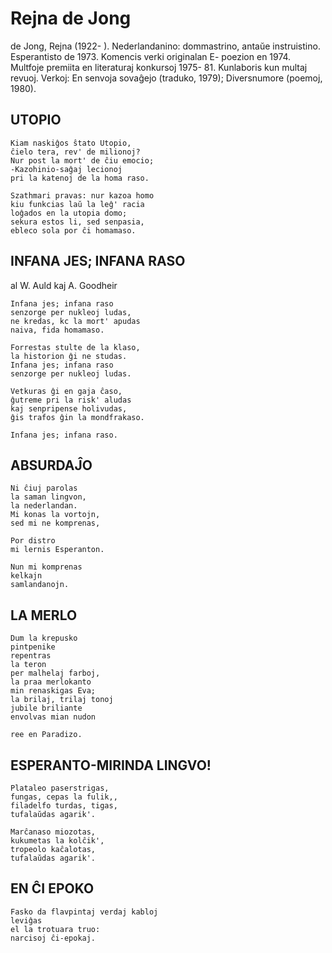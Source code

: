 # Rejna de Jong
de Jong, Rejna (1922- ). Nederlandanino: dommastrino, antaŭe instruistino. Esperantisto de 1973. Komencis verki originalan E- poezion en 1974. Multfoje premiita en literaturaj konkursoj 1975- 81. Kunlaboris kun multaj revuoj. Verkoj: En senvoja sovaĝejo (traduko, 1979); Diversnumore (poemoj, 1980).


## UTOPIO

    Kiam naskiĝos ŝtato Utopio,
    ĉielo tera, rev' de milionoj?
    Nur post la mort' de ĉiu emocio;
    -Kazohinio-saĝaj lecionoj
    pri la katenoj de la homa raso.

    Szathmari pravas: nur kazoa homo
    kiu funkcias laŭ la leĝ' racia
    loĝados en la utopia domo;
    sekura estos li, sed senpasia,
    ebleco sola por ĉi homamaso.

## INFANA JES; INFANA RASO

al W. Auld kaj A. Goodheir

    Infana jes; infana raso
    senzorge per nukleoj ludas,
    ne kredas, kc la mort' apudas
    naiva, fida homamaso.

    Forrestas stulte de la klaso,
    la historion ĝi ne studas.
    Infana jes; infana raso
    senzorge per nukleoj ludas.

    Vetkuras ĝi en gaja ĉaso,
    ĝutreme pri la risk' aludas
    kaj senpripense holivudas,
    ĝis trafos ĝin la mondfrakaso.

    Infana jes; infana raso.

## ABSURDAĴO

    Ni ĉiuj parolas
    la saman lingvon,
    la nederlandan.
    Mi konas la vortojn,
    sed mi ne komprenas,

    Por distro
    mi lernis Esperanton.

    Nun mi komprenas
    kelkajn
    samlandanojn.

## LA MERLO

    Dum la krepusko
    pintpenike
    repentras
    la teron
    per malhelaj farboj,
    la praa merlokanto
    min renaskigas Eva;
    la brilaj, trilaj tonoj
    jubile briliante
    envolvas mian nudon

    ree en Paradizo.

## ESPERANTO-MIRINDA LINGVO!

    Plataleo paserstrigas,
    fungas, cepas la fulik,,
    filadelfo turdas, tigas,
    tufalaŭdas agarik'.

    Marĉanaso miozotas,
    kukumetas la kolĉik',
    tropeolo kaĉalotas,
    tufalaŭdas agarik'.

## EN ĈI EPOKO

    Fasko da flavpintaj verdaj kabloj
    leviĝas
    el la trotuara truo:
    narcisoj ĉi-epokaj.
